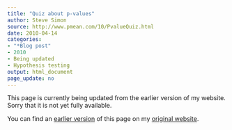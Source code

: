 ```yaml
---
title: "Quiz about p-values"
author: Steve Simon
source: http://www.pmean.com/10/PvalueQuiz.html
date: 2010-04-14
categories:
- "*Blog post"
- 2010
- Being updated
- Hypothesis testing
output: html_document
page_update: no
---
```


This page is currently being updated from the earlier version of my website. Sorry that it is not yet fully available.

<!---More--->

You can find an [earlier version][sim1] of this page on my [original website][sim2].

[sim1]: http://www.pmean.com/10/PvalueQuiz.html
[sim2]: http://www.pmean.com/original_site.html
